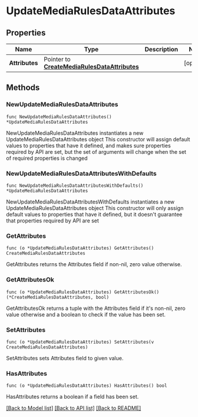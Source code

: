 # UpdateMediaRulesDataAttributes

## Properties

Name | Type | Description | Notes
------------ | ------------- | ------------- | -------------
**Attributes** | Pointer to [**CreateMediaRulesDataAttributes**](CreateMediaRulesDataAttributes.md) |  | [optional] 

## Methods

### NewUpdateMediaRulesDataAttributes

`func NewUpdateMediaRulesDataAttributes() *UpdateMediaRulesDataAttributes`

NewUpdateMediaRulesDataAttributes instantiates a new UpdateMediaRulesDataAttributes object
This constructor will assign default values to properties that have it defined,
and makes sure properties required by API are set, but the set of arguments
will change when the set of required properties is changed

### NewUpdateMediaRulesDataAttributesWithDefaults

`func NewUpdateMediaRulesDataAttributesWithDefaults() *UpdateMediaRulesDataAttributes`

NewUpdateMediaRulesDataAttributesWithDefaults instantiates a new UpdateMediaRulesDataAttributes object
This constructor will only assign default values to properties that have it defined,
but it doesn't guarantee that properties required by API are set

### GetAttributes

`func (o *UpdateMediaRulesDataAttributes) GetAttributes() CreateMediaRulesDataAttributes`

GetAttributes returns the Attributes field if non-nil, zero value otherwise.

### GetAttributesOk

`func (o *UpdateMediaRulesDataAttributes) GetAttributesOk() (*CreateMediaRulesDataAttributes, bool)`

GetAttributesOk returns a tuple with the Attributes field if it's non-nil, zero value otherwise
and a boolean to check if the value has been set.

### SetAttributes

`func (o *UpdateMediaRulesDataAttributes) SetAttributes(v CreateMediaRulesDataAttributes)`

SetAttributes sets Attributes field to given value.

### HasAttributes

`func (o *UpdateMediaRulesDataAttributes) HasAttributes() bool`

HasAttributes returns a boolean if a field has been set.


[[Back to Model list]](../README.md#documentation-for-models) [[Back to API list]](../README.md#documentation-for-api-endpoints) [[Back to README]](../README.md)


